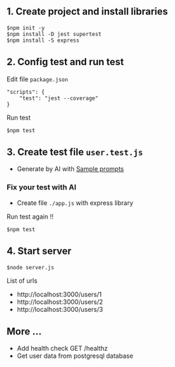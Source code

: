 

## 1. Create project and install libraries
```
$npm init -y
$npm install -D jest supertest
$npm install -S express
```

## 2. Config test and run test

Edit file `package.json`
```
"scripts": {
    "test": "jest --coverage"
}
```

Run test
```
$npm test
```

## 3. Create test file  `user.test.js`
* Generate by AI with [Sample prompts](sample_prompts.md)

### Fix your test with AI
* Create file `./app.js` with express library

Run test again !!
```
$npm test
```

## 4. Start server
```
$node server.js
```

List of urls
* http://localhost:3000/users/1
* http://localhost:3000/users/2
* http://localhost:3000/users/3

## More ...
* Add health check GET /healthz
* Get user data from postgresql database
